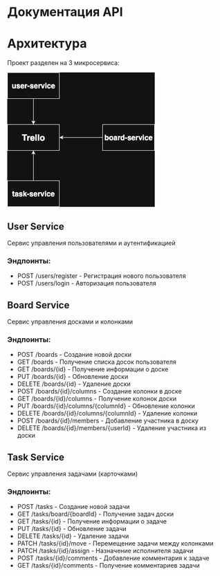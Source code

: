 # Документация API

# Архитектура
Проект разделен на 3 микросервиса:

![arch](/docs/arch/arch.png)

## User Service
Сервис управления пользователями и аутентификацией

### Эндпоинты:
- POST /users/register - Регистрация нового пользователя
- POST /users/login - Авторизация пользователя

## Board Service
Сервис управления досками и колонками

### Эндпоинты:
- POST /boards - Создание новой доски
- GET /boards - Получение списка досок пользователя
- GET /boards/{id} - Получение информации о доске
- PUT /boards/{id} - Обновление доски
- DELETE /boards/{id} - Удаление доски
- POST /boards/{id}/columns - Создание колонки в доске
- GET /boards/{id}/columns - Получение колонок доски
- PUT /boards/{id}/columns/{columnId} - Обновление колонки
- DELETE /boards/{id}/columns/{columnId} - Удаление колонки
- POST /boards/{id}/members - Добавление участника в доску
- DELETE /boards/{id}/members/{userId} - Удаление участника из доски

## Task Service
Сервис управления задачами (карточками)

### Эндпоинты:
- POST /tasks - Создание новой задачи
- GET /tasks/board/{boardId} - Получение задач доски
- GET /tasks/{id} - Получение информации о задаче
- PUT /tasks/{id} - Обновление задачи
- DELETE /tasks/{id} - Удаление задачи
- PATCH /tasks/{id}/move - Перемещение задачи между колонками
- PATCH /tasks/{id}/assign - Назначение исполнителя задачи
- POST /tasks/{id}/comments - Добавление комментария к задаче
- GET /tasks/{id}/comments - Получение комментариев задачи
